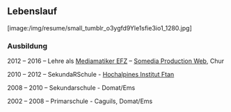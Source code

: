 ## Lebenslauf

[image:/img/resume/small_tumblr_o3ygfd9Yle1sfie3io1_1280.jpg]

### Ausbildung

2012 – 2016 <span class="somespace">–</span> Lehre als [Mediamatiker EFZ](http://www.ict-berufsbildung.ch/ict-lehre/mediamatiker-in-efz/ausbildung/) – [Somedia Production Web](http://www.somedia-production.ch/home/), Chur

2010 – 2012 <span class="somespace">–</span> SekundaRSchule - [Hochalpines Institut Ftan](hif.ch)

2008 – 2010 <span class="somespace">–</span> Sekundarschule - Domat/Ems

2002 – 2008 <span class="somespace">–</span> Primarschule - Caguils, Domat/Ems


